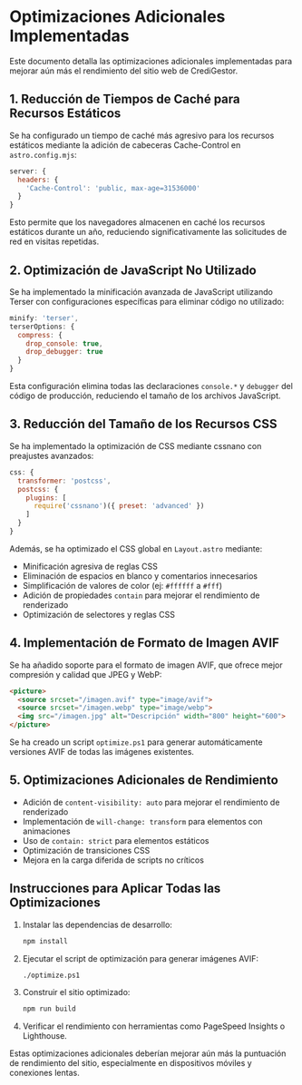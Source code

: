 # Optimizaciones Adicionales Implementadas

Este documento detalla las optimizaciones adicionales implementadas para mejorar aún más el rendimiento del sitio web de CrediGestor.

## 1. Reducción de Tiempos de Caché para Recursos Estáticos

Se ha configurado un tiempo de caché más agresivo para los recursos estáticos mediante la adición de cabeceras Cache-Control en `astro.config.mjs`:

```javascript
server: {
  headers: {
    'Cache-Control': 'public, max-age=31536000'
  }
}
```

Esto permite que los navegadores almacenen en caché los recursos estáticos durante un año, reduciendo significativamente las solicitudes de red en visitas repetidas.

## 2. Optimización de JavaScript No Utilizado

Se ha implementado la minificación avanzada de JavaScript utilizando Terser con configuraciones específicas para eliminar código no utilizado:

```javascript
minify: 'terser',
terserOptions: {
  compress: {
    drop_console: true,
    drop_debugger: true
  }
}
```

Esta configuración elimina todas las declaraciones `console.*` y `debugger` del código de producción, reduciendo el tamaño de los archivos JavaScript.

## 3. Reducción del Tamaño de los Recursos CSS

Se ha implementado la optimización de CSS mediante cssnano con preajustes avanzados:

```javascript
css: {
  transformer: 'postcss',
  postcss: {
    plugins: [
      require('cssnano')({ preset: 'advanced' })
    ]
  }
}
```

Además, se ha optimizado el CSS global en `Layout.astro` mediante:

- Minificación agresiva de reglas CSS
- Eliminación de espacios en blanco y comentarios innecesarios
- Simplificación de valores de color (ej: `#ffffff` a `#fff`)
- Adición de propiedades `contain` para mejorar el rendimiento de renderizado
- Optimización de selectores y reglas CSS

## 4. Implementación de Formato de Imagen AVIF

Se ha añadido soporte para el formato de imagen AVIF, que ofrece mejor compresión y calidad que JPEG y WebP:

```html
<picture>
  <source srcset="/imagen.avif" type="image/avif">
  <source srcset="/imagen.webp" type="image/webp">
  <img src="/imagen.jpg" alt="Descripción" width="800" height="600">
</picture>
```

Se ha creado un script `optimize.ps1` para generar automáticamente versiones AVIF de todas las imágenes existentes.

## 5. Optimizaciones Adicionales de Rendimiento

- Adición de `content-visibility: auto` para mejorar el rendimiento de renderizado
- Implementación de `will-change: transform` para elementos con animaciones
- Uso de `contain: strict` para elementos estáticos
- Optimización de transiciones CSS
- Mejora en la carga diferida de scripts no críticos

## Instrucciones para Aplicar Todas las Optimizaciones

1. Instalar las dependencias de desarrollo:
   ```bash
   npm install
   ```

2. Ejecutar el script de optimización para generar imágenes AVIF:
   ```bash
   ./optimize.ps1
   ```

3. Construir el sitio optimizado:
   ```bash
   npm run build
   ```

4. Verificar el rendimiento con herramientas como PageSpeed Insights o Lighthouse.

Estas optimizaciones adicionales deberían mejorar aún más la puntuación de rendimiento del sitio, especialmente en dispositivos móviles y conexiones lentas.
